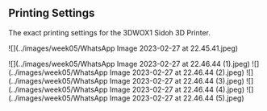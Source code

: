 

## Printing Settings

The exact printing settings for the 3DWOX1 Sidoh 3D Printer.

![](../images/week05/WhatsApp Image 2023-02-27 at 22.45.41.jpeg)

![](../images/week05/WhatsApp Image 2023-02-27 at 22.46.44 (1).jpeg)
![](../images/week05/WhatsApp Image 2023-02-27 at 22.46.44 (2).jpeg)
![](../images/week05/WhatsApp Image 2023-02-27 at 22.46.44 (3).jpeg)
![](../images/week05/WhatsApp Image 2023-02-27 at 22.46.44 (4).jpeg)
![](../images/week05/WhatsApp Image 2023-02-27 at 22.46.44 (5).jpeg)
